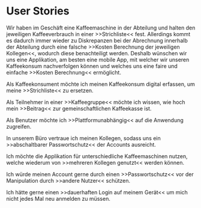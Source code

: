 # User Stories

Wir haben im Geschäft eine Kaffeemaschine in der Abteilung und halten den jeweiligen Kaffeeverbrauch in einer >>Strichliste<< fest.
Allerdings kommt es dadurch immer wieder zu Diskrepanzen bei der Abrechnung innerhalb der Abteilung durch eine falsche >>Kosten Berechnung der jeweiligen Kollegen<<, wodurch diese benachteiligt werden.
Deshalb wünschen wir uns eine Applikation, am besten eine mobile App, mit welcher wir unseren
Kaffeekonsum nachverfolgen können und welches uns eine faire und einfache >>Kosten Berechnung<< ermöglicht.

Als Kaffeekonsument möchte ich meinen Kaffeekonsum digital erfassen, um meine >>Strichliste<< zu ersetzen.

Als Teilnehmer in einer >>Kaffeegruppe<< möchte ich wissen, wie hoch mein >>Beitrag<< zur gemeinschaftlichen Kaffeekasse ist.

Als Benutzer möchte ich >>Plattformunabhängig<< auf die Anwendung zugreifen.

In unserem Büro vertraue ich meinen Kollegen, sodass uns ein >>abschaltbarer Passwortschutz<< der Accounts ausreicht.

Ich möchte die Applikation für unterschiedliche Kaffeemaschinen nutzen, welche wiederum von >>mehreren Kollegen genutzt<< werden können.

Ich würde meinen Account gerne durch einen >>Passwortschutz<< vor der Manipulation durch >>andere Nutzer<< schützen.

Ich hätte gerne einen >>dauerhaften Login auf meinem Gerät<< 
um mich nicht jedes Mal neu anmelden zu müssen.



